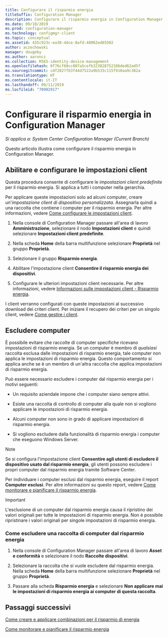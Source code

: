 ```yaml
---
title: Configurare il risparmio energia
titleSuffix: Configuration Manager
description: Configurare il risparmio energia in Configuration Manager.
ms.date: 09/10/2019
ms.prod: configuration-manager
ms.technology: configmgr-client
ms.topic: conceptual
ms.assetid: 435c923c-ea30-4dce-8afd-48962ed85502
author: aczechowski
manager: dougeby
ms.author: aaroncz
ms.collection: M365-identity-device-management
ms.openlocfilehash: 0f76cf68cc007a5cefb323828752186ded62ad5f
ms.sourcegitcommit: cdf2827fb3f44d7522a9b533c115f910aa9c382a
ms.translationtype: HT
ms.contentlocale: it-IT
ms.lasthandoff: 09/11/2019
ms.locfileid: "70902917"
---
```

# <a name="configure-power-management-in-configuration-manager"></a>Configurare il risparmio energia in Configuration Manager

*Si applica a: System Center Configuration Manager (Current Branch)*

Questo articolo illustra come configurare il risparmio energia in Configuration Manager.

## <a name="enable-and-configure-client-settings"></a>Abilitare e configurare le impostazioni client

Questa procedura consente di configurare le *impostazioni client predefinite* per il risparmio energia. Si applica a tutti i computer nella gerarchia.

Per applicare queste impostazioni solo ad alcuni computer, creare un'*impostazione client di dispositivo personalizzata*. Assegnarla quindi a una raccolta che contiene i computer per il risparmio energia. Per altre informazioni, vedere [Come configurare le impostazioni client](/sccm/core/clients/deploy/configure-client-settings).  

1. Nella console di Configuration Manager passare all'area di lavoro **Amministrazione**, selezionare il nodo **Impostazioni client** e quindi selezionare **Impostazioni client predefinite**.

1. Nella scheda **Home** della barra multifunzione selezionare **Proprietà** nel gruppo **Proprietà**.  

1. Selezionare il gruppo **Risparmio energia**.  

1. Abilitare l'impostazione client **Consentire il risparmio energia dei dispositivi**.

1. Configurare le ulteriori impostazioni client necessarie. Per altre informazioni, vedere [Informazioni sulle impostazioni client - Risparmio energia](/sccm/core/clients/deploy/about-client-settings#power-management).  

I client verranno configurati con queste impostazioni al successivo download dei criteri client. Per iniziare il recupero dei criteri per un singolo client, vedere [Come gestire i client](/sccm/core/clients/manage/manage-clients#BKMK_PolicyRetrieval).  

## <a name="exclude-computers"></a>Escludere computer

È possibile evitare che raccolte di computer specifiche ricevano impostazioni di risparmio energia. Se un computer è membro di *qualsiasi* raccolta esclusa dalle impostazioni di risparmio energia, tale computer non applica le impostazioni di risparmio energia. Questo comportamento si applica anche se è un membro di un'altra raccolta che applica impostazioni di risparmio energia.  

Può essere necessario escludere i computer dal risparmio energia per i motivi seguenti:  

- Un requisito aziendale impone che i computer siano sempre attivi.  

- Esiste una raccolta di controllo di computer alla quale non si vogliono applicare le impostazioni di risparmio energia.  

- Alcuni computer non sono in grado di applicare impostazioni di risparmio energia.  

- Si vogliono escludere dalla funzionalità di risparmio energia i computer che eseguono Windows Server.  

> [!NOTE]  
> Se si configura l'impostazione client **Consentire agli utenti di escludere il dispositivo usato dal risparmio energia**, gli utenti possono escludere i propri computer dal risparmio energia tramite Software Center.  

Per individuare i computer esclusi dal risparmio energia, eseguire il report **Computer esclusi**. Per altre informazioni su questo report, vedere [Come monitorare e pianificare il risparmio energia](/sccm/core/clients/manage/power/monitor-and-plan-for-power-management#BKMK_Excluded).  

> [!IMPORTANT]  
> L'esclusione di un computer dal risparmio energia causa il ripristino dei valori originali per tutte le impostazioni di risparmio energia. Non è possibile ripristinare i valori originali per singole impostazioni di risparmio energia.  

### <a name="how-to-exclude-a-collection-of-computers-from-power-management"></a>Come escludere una raccolta di computer dal risparmio energia  

1. Nella console di Configuration Manager passare all'area di lavoro **Asset e conformità** e selezionare il nodo **Raccolte dispositivi**.  

1. Selezionare la raccolta che si vuole escludere dal risparmio energia. Nella scheda **Home** della barra multifunzione selezionare **Proprietà** nel gruppo **Proprietà**.  

1. Passare alla scheda **Risparmio energia** e selezionare **Non applicare mai le impostazioni di risparmio energia ai computer di questa raccolta**.  

## <a name="next-steps"></a>Passaggi successivi

[Come creare e applicare combinazioni per il risparmio di energia](/sccm/core/clients/manage/power/create-and-apply-power-plans)

[Come monitorare e pianificare il risparmio energia](/sccm/core/clients/manage/power/monitor-and-plan-for-power-management)
